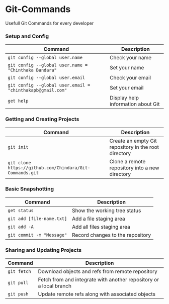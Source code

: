 # Git-Commands
Usefull Git Commands for every developer

### Setup and Config
| Command | Description |
| ------- | ----------- |
| `git config --global user.name`  | Check your name |
| `git config --global user.name = "Chinthaka Bandara"`  | Set your name |
| `git config --global user.email`  | Check your email |
| `git config --global user.email = "chinthakapb@gmail.com"`  | Set your email |
| `get help` | Display help information about Git |


### Getting and Creating Projects
| Command | Description |
| ------- | ----------- |
| `git init` | Create an empty Git repository in the root directory |
| `git clone https://github.com/Chindara/Git-Commands.git` | Clone a remote repository into a new directory |

### Basic Snapshotting
| Command | Description |
| ------- | ----------- |
| `get status` | Show the working tree status |
| `git add [file-name.txt]` | Add a file staging area |
| `git add -A` | Add all files staging area |
| `git commit -m "Message"` | Record changes to the repository |

### Sharing and Updating Projects
| Command | Description |
| ------- | ----------- |
| `git fetch` | Download objects and refs from remote repository |
| `git pull` | Fetch from and integrate with another repository or a local branch |
| `git push`| Update remote refs along with associated objects |

